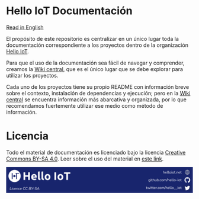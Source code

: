 # Hello IoT Documentación

[Read in English](./README.md)

El propósito de este repositorio es centralizar en un único lugar toda la documentación correspondiente a los proyectos dentro de la organización [Hello IoT](https://github.com/hello-iot). 

Para que el uso de la documentación sea fácil de navegar y comprender, creamos la [Wiki central](https://github.com/hello-iot/documentation/wiki), que es el único lugar que se debe explorar para utilizar los proyectos.

Cada uno de los proyectos tiene su propio README con información breve sobre el contexto, instalación de dependencias y ejecución; pero en la [Wiki central](https://github.com/hello-iot/documentation/wiki) se encuentra información más abarcativa y organizada, por lo que recomendamos fuertemente utilizar ese medio como método de información.

# Licencia

Todo el material de documentación es licenciado bajo la licencia [Creative Commons BY-SA 4.0](https://creativecommons.org/licenses/by-sa/4.0/legalcode). Leer sobre el uso del material en [este link](https://creativecommons.org/licenses/by-sa/4.0/deed.es).

![footer](./helloiot-footer.png)
